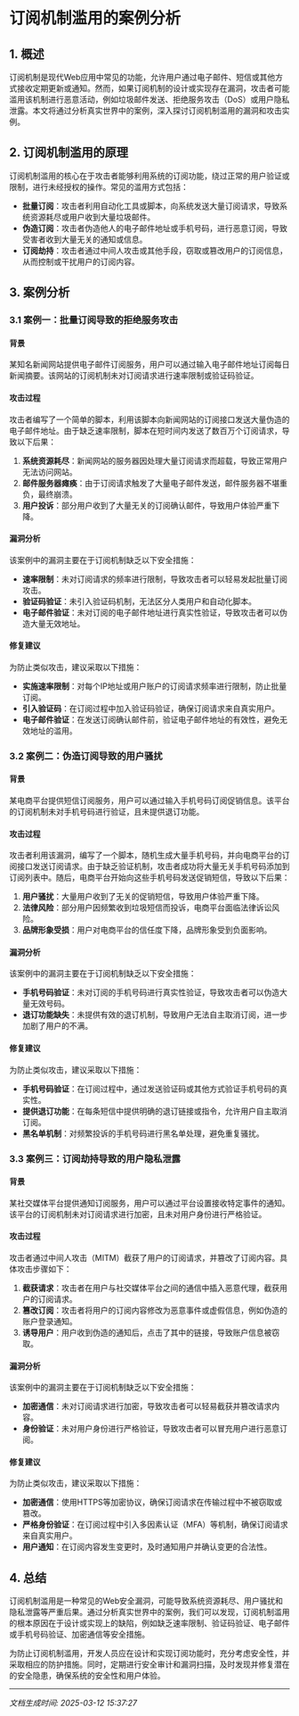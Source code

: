 # 订阅机制滥用的案例分析

## 1. 概述

订阅机制是现代Web应用中常见的功能，允许用户通过电子邮件、短信或其他方式接收定期更新或通知。然而，如果订阅机制的设计或实现存在漏洞，攻击者可能滥用该机制进行恶意活动，例如垃圾邮件发送、拒绝服务攻击（DoS）或用户隐私泄露。本文将通过分析真实世界中的案例，深入探讨订阅机制滥用的漏洞和攻击实例。

## 2. 订阅机制滥用的原理

订阅机制滥用的核心在于攻击者能够利用系统的订阅功能，绕过正常的用户验证或限制，进行未经授权的操作。常见的滥用方式包括：

- **批量订阅**：攻击者利用自动化工具或脚本，向系统发送大量订阅请求，导致系统资源耗尽或用户收到大量垃圾邮件。
- **伪造订阅**：攻击者伪造他人的电子邮件地址或手机号码，进行恶意订阅，导致受害者收到大量无关的通知或信息。
- **订阅劫持**：攻击者通过中间人攻击或其他手段，窃取或篡改用户的订阅信息，从而控制或干扰用户的订阅内容。

## 3. 案例分析

### 3.1 案例一：批量订阅导致的拒绝服务攻击

#### 背景
某知名新闻网站提供电子邮件订阅服务，用户可以通过输入电子邮件地址订阅每日新闻摘要。该网站的订阅机制未对订阅请求进行速率限制或验证码验证。

#### 攻击过程
攻击者编写了一个简单的脚本，利用该脚本向新闻网站的订阅接口发送大量伪造的电子邮件地址。由于缺乏速率限制，脚本在短时间内发送了数百万个订阅请求，导致以下后果：

1. **系统资源耗尽**：新闻网站的服务器因处理大量订阅请求而超载，导致正常用户无法访问网站。
2. **邮件服务器瘫痪**：由于订阅请求触发了大量电子邮件发送，邮件服务器不堪重负，最终崩溃。
3. **用户投诉**：部分用户收到了大量无关的订阅确认邮件，导致用户体验严重下降。

#### 漏洞分析
该案例中的漏洞主要在于订阅机制缺乏以下安全措施：
- **速率限制**：未对订阅请求的频率进行限制，导致攻击者可以轻易发起批量订阅攻击。
- **验证码验证**：未引入验证码机制，无法区分人类用户和自动化脚本。
- **电子邮件验证**：未对订阅的电子邮件地址进行真实性验证，导致攻击者可以伪造大量无效地址。

#### 修复建议
为防止类似攻击，建议采取以下措施：
- **实施速率限制**：对每个IP地址或用户账户的订阅请求频率进行限制，防止批量订阅。
- **引入验证码**：在订阅过程中加入验证码验证，确保订阅请求来自真实用户。
- **电子邮件验证**：在发送订阅确认邮件前，验证电子邮件地址的有效性，避免无效地址的滥用。

### 3.2 案例二：伪造订阅导致的用户骚扰

#### 背景
某电商平台提供短信订阅服务，用户可以通过输入手机号码订阅促销信息。该平台的订阅机制未对手机号码进行验证，且未提供退订功能。

#### 攻击过程
攻击者利用该漏洞，编写了一个脚本，随机生成大量手机号码，并向电商平台的订阅接口发送订阅请求。由于缺乏验证机制，攻击者成功将大量无关手机号码添加到订阅列表中。随后，电商平台开始向这些手机号码发送促销短信，导致以下后果：

1. **用户骚扰**：大量用户收到了无关的促销短信，导致用户体验严重下降。
2. **法律风险**：部分用户因频繁收到垃圾短信而投诉，电商平台面临法律诉讼风险。
3. **品牌形象受损**：用户对电商平台的信任度下降，品牌形象受到负面影响。

#### 漏洞分析
该案例中的漏洞主要在于订阅机制缺乏以下安全措施：
- **手机号码验证**：未对订阅的手机号码进行真实性验证，导致攻击者可以伪造大量无效号码。
- **退订功能缺失**：未提供有效的退订机制，导致用户无法自主取消订阅，进一步加剧了用户的不满。

#### 修复建议
为防止类似攻击，建议采取以下措施：
- **手机号码验证**：在订阅过程中，通过发送验证码或其他方式验证手机号码的真实性。
- **提供退订功能**：在每条短信中提供明确的退订链接或指令，允许用户自主取消订阅。
- **黑名单机制**：对频繁投诉的手机号码进行黑名单处理，避免重复骚扰。

### 3.3 案例三：订阅劫持导致的用户隐私泄露

#### 背景
某社交媒体平台提供通知订阅服务，用户可以通过平台设置接收特定事件的通知。该平台的订阅机制未对订阅请求进行加密，且未对用户身份进行严格验证。

#### 攻击过程
攻击者通过中间人攻击（MITM）截获了用户的订阅请求，并篡改了订阅内容。具体攻击步骤如下：

1. **截获请求**：攻击者在用户与社交媒体平台之间的通信中插入恶意代理，截获用户的订阅请求。
2. **篡改订阅**：攻击者将用户的订阅内容修改为恶意事件或虚假信息，例如伪造的账户登录通知。
3. **诱导用户**：用户收到伪造的通知后，点击了其中的链接，导致账户信息被窃取。

#### 漏洞分析
该案例中的漏洞主要在于订阅机制缺乏以下安全措施：
- **加密通信**：未对订阅请求进行加密，导致攻击者可以轻易截获并篡改请求内容。
- **身份验证**：未对用户身份进行严格验证，导致攻击者可以冒充用户进行恶意订阅。

#### 修复建议
为防止类似攻击，建议采取以下措施：
- **加密通信**：使用HTTPS等加密协议，确保订阅请求在传输过程中不被窃取或篡改。
- **严格身份验证**：在订阅过程中引入多因素认证（MFA）等机制，确保订阅请求来自真实用户。
- **用户通知**：在订阅内容发生变更时，及时通知用户并确认变更的合法性。

## 4. 总结

订阅机制滥用是一种常见的Web安全漏洞，可能导致系统资源耗尽、用户骚扰和隐私泄露等严重后果。通过分析真实世界中的案例，我们可以发现，订阅机制滥用的根本原因在于设计或实现上的缺陷，例如缺乏速率限制、验证码验证、电子邮件或手机号码验证、加密通信等安全措施。

为防止订阅机制滥用，开发人员应在设计和实现订阅功能时，充分考虑安全性，并采取相应的防护措施。同时，定期进行安全审计和漏洞扫描，及时发现并修复潜在的安全隐患，确保系统的安全性和用户体验。

---

*文档生成时间: 2025-03-12 15:37:27*
